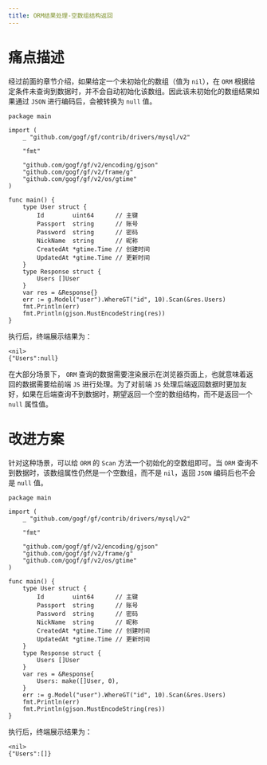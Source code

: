 ```yaml
---
title: ORM结果处理-空数组结构返回
---
```


# 痛点描述

经过前面的章节介绍，如果给定一个未初始化的数组（值为 `nil`），在 `ORM` 根据给定条件未查询到数据时，并不会自动初始化该数组。因此该未初始化的数组结果如果通过 `JSON` 进行编码后，会被转换为 `null` 值。

```
package main

import (
	_ "github.com/gogf/gf/contrib/drivers/mysql/v2"

	"fmt"

	"github.com/gogf/gf/v2/encoding/gjson"
	"github.com/gogf/gf/v2/frame/g"
	"github.com/gogf/gf/v2/os/gtime"
)

func main() {
	type User struct {
		Id        uint64      // 主键
		Passport  string      // 账号
		Password  string      // 密码
		NickName  string      // 昵称
		CreatedAt *gtime.Time // 创建时间
		UpdatedAt *gtime.Time // 更新时间
	}
	type Response struct {
		Users []User
	}
	var res = &Response{}
	err := g.Model("user").WhereGT("id", 10).Scan(&res.Users)
	fmt.Println(err)
	fmt.Println(gjson.MustEncodeString(res))
}
```

执行后，终端展示结果为：

```
<nil>
{"Users":null}
```

在大部分场景下， `ORM` 查询的数据需要渲染展示在浏览器页面上，也就意味着返回的数据需要给前端 `JS` 进行处理。为了对前端 `JS` 处理后端返回数据时更加友好，如果在后端查询不到数据时，期望返回一个空的数组结构，而不是返回一个 `null` 属性值。

# 改进方案

针对这种场景，可以给 `ORM` 的 `Scan` 方法一个初始化的空数组即可。当 `ORM` 查询不到数据时，该数组属性仍然是一个空数组，而不是 `nil`，返回 `JSON` 编码后也不会是 `null` 值。

```
package main

import (
	_ "github.com/gogf/gf/contrib/drivers/mysql/v2"

	"fmt"

	"github.com/gogf/gf/v2/encoding/gjson"
	"github.com/gogf/gf/v2/frame/g"
	"github.com/gogf/gf/v2/os/gtime"
)

func main() {
	type User struct {
		Id        uint64      // 主键
		Passport  string      // 账号
		Password  string      // 密码
		NickName  string      // 昵称
		CreatedAt *gtime.Time // 创建时间
		UpdatedAt *gtime.Time // 更新时间
	}
	type Response struct {
		Users []User
	}
	var res = &Response{
		Users: make([]User, 0),
	}
	err := g.Model("user").WhereGT("id", 10).Scan(&res.Users)
	fmt.Println(err)
	fmt.Println(gjson.MustEncodeString(res))
}
```

执行后，终端展示结果为：

```
<nil>
{"Users":[]}
```